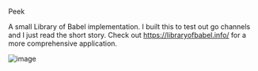 Peek

A small Library of Babel implementation. I built this to test out go channels and I just read the short story. Check out https://libraryofbabel.info/ for a more comprehensive application. 

![image](https://github.com/user-attachments/assets/45254035-4e92-429e-a0de-6f74b42fa785)
